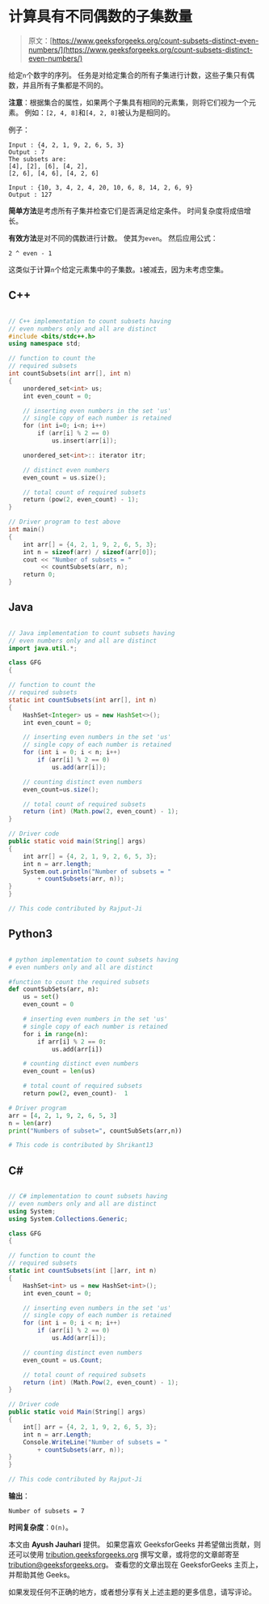 # 计算具有不同偶数的子集数量

> 原文：[https://www.geeksforgeeks.org/count-subsets-distinct-even-numbers/](https://www.geeksforgeeks.org/count-subsets-distinct-even-numbers/)

给定`n`个数字的序列。 任务是对给定集合的所有子集进行计数，这些子集只有偶数，并且所有子集都是不同的。

**注意**：根据集合的属性，如果两个子集具有相同的元素集，则将它们视为一个元素。 例如：`[2, 4, 8]`和`[4, 2, 8]`被认为是相同的。

例子：

```
Input : {4, 2, 1, 9, 2, 6, 5, 3} 
Output : 7
The subsets are:
[4], [2], [6], [4, 2], 
[2, 6], [4, 6], [4, 2, 6]

Input : {10, 3, 4, 2, 4, 20, 10, 6, 8, 14, 2, 6, 9}
Output : 127

```

**简单方法**是考虑所有子集并检查它们是否满足给定条件。 时间复杂度将成倍增长。

**有效方法**是对不同的偶数进行计数。 使其为`even`。 然后应用公式：

`2 ^ even - 1`

这类似于计算`n`个给定元素集中的子集数。`1`被减去，因为未考虑空集。

## C++

```cpp

// C++ implementation to count subsets having 
// even numbers only and all are distinct 
#include <bits/stdc++.h> 
using namespace std; 

// function to count the 
// required subsets 
int countSubsets(int arr[], int n) 
{ 
    unordered_set<int> us; 
    int even_count = 0; 

    // inserting even numbers in the set 'us' 
    // single copy of each number is retained 
    for (int i=0; i<n; i++) 
        if (arr[i] % 2 == 0) 
            us.insert(arr[i]); 

    unordered_set<int>:: iterator itr; 

    // distinct even numbers 
    even_count = us.size(); 

    // total count of required subsets 
    return (pow(2, even_count) - 1); 
} 

// Driver program to test above 
int main() 
{ 
    int arr[] = {4, 2, 1, 9, 2, 6, 5, 3}; 
    int n = sizeof(arr) / sizeof(arr[0]); 
    cout << "Number of subsets = "
         << countSubsets(arr, n); 
    return 0;      
}   

```

## Java

```java

// Java implementation to count subsets having 
// even numbers only and all are distinct 
import java.util.*; 

class GFG  
{ 

// function to count the 
// required subsets 
static int countSubsets(int arr[], int n) 
{ 
    HashSet<Integer> us = new HashSet<>(); 
    int even_count = 0; 

    // inserting even numbers in the set 'us' 
    // single copy of each number is retained 
    for (int i = 0; i < n; i++) 
        if (arr[i] % 2 == 0) 
            us.add(arr[i]); 

    // counting distinct even numbers 
    even_count=us.size(); 

    // total count of required subsets 
    return (int) (Math.pow(2, even_count) - 1); 
} 

// Driver code 
public static void main(String[] args)  
{ 
    int arr[] = {4, 2, 1, 9, 2, 6, 5, 3}; 
    int n = arr.length; 
    System.out.println("Number of subsets = "
        + countSubsets(arr, n)); 
} 
} 

// This code contributed by Rajput-Ji 

```

## Python3

```py

# python implementation to count subsets having  
# even numbers only and all are distinct  

#function to count the required subsets  
def countSubSets(arr, n): 
    us = set() 
    even_count = 0

    # inserting even numbers in the set 'us'  
    # single copy of each number is retained  
    for i in range(n): 
        if arr[i] % 2 == 0: 
            us.add(arr[i]) 

    # counting distinct even numbers  
    even_count = len(us) 

    # total count of required subsets  
    return pow(2, even_count)-  1

# Driver program 
arr = [4, 2, 1, 9, 2, 6, 5, 3] 
n = len(arr) 
print("Numbers of subset=", countSubSets(arr,n)) 

# This code is contributed by Shrikant13 

```

## C#

```cs

// C# implementation to count subsets having 
// even numbers only and all are distinct  
using System; 
using System.Collections.Generic; 

class GFG  
{ 

// function to count the 
// required subsets 
static int countSubsets(int []arr, int n) 
{ 
    HashSet<int> us = new HashSet<int>(); 
    int even_count = 0; 

    // inserting even numbers in the set 'us' 
    // single copy of each number is retained 
    for (int i = 0; i < n; i++) 
        if (arr[i] % 2 == 0) 
            us.Add(arr[i]); 

    // counting distinct even numbers 
    even_count = us.Count; 

    // total count of required subsets 
    return (int) (Math.Pow(2, even_count) - 1); 
} 

// Driver code 
public static void Main(String[] args)  
{ 
    int[] arr = {4, 2, 1, 9, 2, 6, 5, 3}; 
    int n = arr.Length; 
    Console.WriteLine("Number of subsets = "
        + countSubsets(arr, n)); 
} 
} 

// This code contributed by Rajput-Ji 

```

**输出**：

```
Number of subsets = 7

```

**时间复杂度**：`O(n)`。

本文由 **Ayush Jauhari** 提供。 如果您喜欢 GeeksforGeeks 并希望做出贡献，则还可以使用 [tribution.geeksforgeeks.org](http://contribute.geeksforgeeks.org) 撰写文章，或将您的文章邮寄至 tribution@geeksforgeeks.org。 查看您的文章出现在 GeeksforGeeks 主页上，并帮助其他 Geeks。

如果发现任何不正确的地方，或者想分享有关上述主题的更多信息，请写评论。

